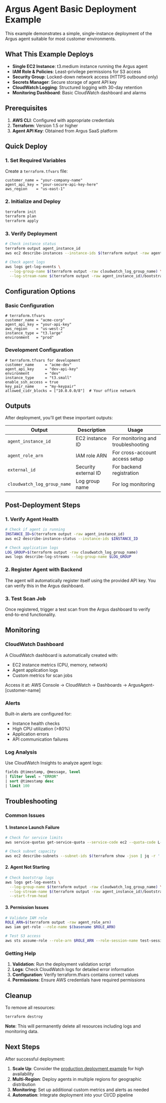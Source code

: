 # Argus Agent Basic Deployment Example

This example demonstrates a simple, single-instance deployment of the Argus agent suitable for most customer environments.

## What This Example Deploys

- **Single EC2 Instance**: t3.medium instance running the Argus agent
- **IAM Role & Policies**: Least-privilege permissions for S3 access
- **Security Group**: Locked-down network access (HTTPS outbound only)
- **Secrets Manager**: Secure storage of agent API key
- **CloudWatch Logging**: Structured logging with 30-day retention
- **Monitoring Dashboard**: Basic CloudWatch dashboard and alarms

## Prerequisites

1. **AWS CLI**: Configured with appropriate credentials
2. **Terraform**: Version 1.5 or higher
3. **Agent API Key**: Obtained from Argus SaaS platform

## Quick Deploy

### 1. Set Required Variables

Create a `terraform.tfvars` file:

```hcl
customer_name = "your-company-name"
agent_api_key = "your-secure-api-key-here"
aws_region    = "us-east-1"
```

### 2. Initialize and Deploy

```bash
terraform init
terraform plan
terraform apply
```

### 3. Verify Deployment

```bash
# Check instance status
terraform output agent_instance_id
aws ec2 describe-instances --instance-ids $(terraform output -raw agent_instance_id)

# Check agent logs
aws logs get-log-events \
  --log-group-name $(terraform output -raw cloudwatch_log_group_name) \
  --log-stream-name $(terraform output -raw agent_instance_id)/bootstrap
```

## Configuration Options

### Basic Configuration

```hcl
# terraform.tfvars
customer_name = "acme-corp"
agent_api_key = "your-api-key"
aws_region    = "us-west-2"
instance_type = "t3.large"
environment   = "prod"
```

### Development Configuration

```hcl
# terraform.tfvars for development
customer_name     = "acme-dev"
agent_api_key     = "dev-api-key"
environment       = "dev"
instance_type     = "t3.small"
enable_ssh_access = true
key_pair_name     = "my-keypair"
allowed_cidr_blocks = ["10.0.0.0/8"]  # Your office network
```

## Outputs

After deployment, you'll get these important outputs:

| Output | Description | Usage |
|--------|-------------|-------|
| `agent_instance_id` | EC2 instance ID | For monitoring and troubleshooting |
| `agent_role_arn` | IAM role ARN | For cross-account access setup |
| `external_id` | Security external ID | For backend registration |
| `cloudwatch_log_group_name` | Log group name | For log monitoring |

## Post-Deployment Steps

### 1. Verify Agent Health

```bash
# Check if agent is running
INSTANCE_ID=$(terraform output -raw agent_instance_id)
aws ec2 describe-instance-status --instance-ids $INSTANCE_ID

# Check application logs
LOG_GROUP=$(terraform output -raw cloudwatch_log_group_name)
aws logs describe-log-streams --log-group-name $LOG_GROUP
```

### 2. Register Agent with Backend

The agent will automatically register itself using the provided API key. You can verify this in the Argus dashboard.

### 3. Test Scan Job

Once registered, trigger a test scan from the Argus dashboard to verify end-to-end functionality.

## Monitoring

### CloudWatch Dashboard

A CloudWatch dashboard is automatically created with:
- EC2 instance metrics (CPU, memory, network)
- Agent application logs
- Custom metrics for scan jobs

Access it at: AWS Console → CloudWatch → Dashboards → ArgusAgent-[customer-name]

### Alerts

Built-in alerts are configured for:
- Instance health checks
- High CPU utilization (>80%)
- Application errors
- API communication failures

### Log Analysis

Use CloudWatch Insights to analyze agent logs:

```sql
fields @timestamp, @message, level
| filter level = "ERROR"
| sort @timestamp desc
| limit 100
```

## Troubleshooting

### Common Issues

#### 1. Instance Launch Failure

```bash
# Check for service limits
aws service-quotas get-service-quota --service-code ec2 --quota-code L-1216C47A

# Check subnet capacity
aws ec2 describe-subnets --subnet-ids $(terraform show -json | jq -r '.values.root_module.child_modules[0].resources[] | select(.address=="aws_subnet.argus_subnet[0]") | .values.id')
```

#### 2. Agent Not Starting

```bash
# Check bootstrap logs
aws logs get-log-events \
  --log-group-name $(terraform output -raw cloudwatch_log_group_name) \
  --log-stream-name $(terraform output -raw agent_instance_id)/bootstrap \
  --start-from-head
```

#### 3. Permission Issues

```bash
# Validate IAM role
ROLE_ARN=$(terraform output -raw agent_role_arn)
aws iam get-role --role-name $(basename $ROLE_ARN)

# Test S3 access
aws sts assume-role --role-arn $ROLE_ARN --role-session-name test-session --external-id $(terraform output -raw external_id)
```

### Getting Help

1. **Validation**: Run the deployment validation script
2. **Logs**: Check CloudWatch logs for detailed error information  
3. **Configuration**: Verify terraform.tfvars contains correct values
4. **Permissions**: Ensure AWS credentials have required permissions

## Cleanup

To remove all resources:

```bash
terraform destroy
```

**Note**: This will permanently delete all resources including logs and monitoring data.

## Next Steps

After successful deployment:

1. **Scale Up**: Consider the [production deployment example](../production-deployment/) for high availability
2. **Multi-Region**: Deploy agents in multiple regions for geographic distribution
3. **Monitoring**: Set up additional custom metrics and alerts as needed
4. **Automation**: Integrate deployment into your CI/CD pipeline